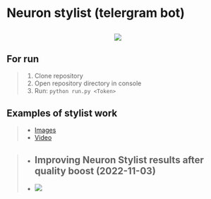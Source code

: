 # Neuron stylist (telergram bot)
<h2 align = 'center'><Img src="https://sun9-west.userapi.com/sun9-68/s/v1/if2/VIGRO1g6nptpJDg0e578CkSxz0OUF9CbbqowkorNf8TxKhaRf4DS_2bo5olVaE5tqpIEE8yPKpmKHg2wAIhKUJKa.jpg?size=2560x640&quality=95&type=album"></h2>

## **For run**
> 1. Clone repository
> 2. Open repository directory in console
> 3. Run: ```python run.py <Token>```

## Examples of stylist work
> - [Images](https://disk.yandex.ru/d/--ASEOmS5QfUuA)
> - [Video](https://youtube.com/playlist?list=PL5MVMi3Spz2t7aC1cP4FLyjTB6vfOkUCv)

> - ## Improving Neuron Stylist results after quality boost (2022-11-03)
> - <Img src="https://sun9-north.userapi.com/sun9-81/s/v1/ig2/ZqK795C-QUYcA2-epHbhJTUyVcTAai4mffCZj0QrE0JvIzpH_4RF6h6u42sSK3rVy5Qq0PieL1uoBsmhnxIjRfHc.jpg?size=1280x640&quality=95&type=album">
